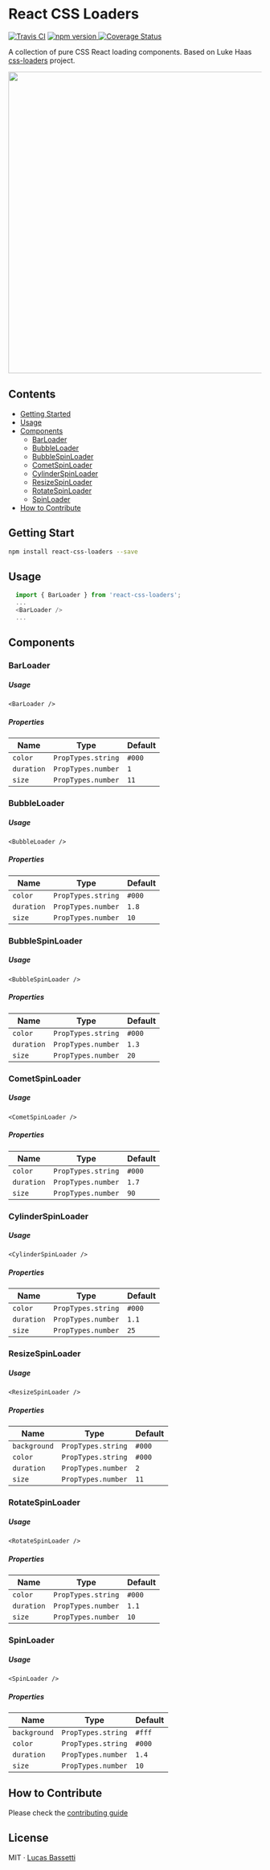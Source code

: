 # React CSS Loaders

<a href="https://travis-ci.org/LucasBassetti/react-css-loaders"><img src="https://travis-ci.org/LucasBassetti/react-css-loaders.svg?branch=master" alt="Travis CI" /></a> <a href="https://badge.fury.io/js/react-css-loaders"><img src="https://badge.fury.io/js/react-css-loaders.svg" alt="npm version"> [![Coverage Status](https://coveralls.io/repos/github/LucasBassetti/react-css-loaders/badge.svg)](https://coveralls.io/github/LucasBassetti/react-css-loaders)


A collection of pure CSS React loading components. Based on Luke Haas [css-loaders](https://github.com/lukehaas/css-loaders) project.

<a href="https://lucasbassetti.com.br/react-css-loaders/">
<img src="https://cloud.githubusercontent.com/assets/1014326/26028622/d4de8bbe-37fa-11e7-95c4-a58c2779f4a3.gif" width="600" />
</a>

## Contents
- [Getting Started](#getting-started)
- [Usage](#usage)
- [Components](#components)
  - [BarLoader](#barloader)
  - [BubbleLoader](#bubbleloader)
  - [BubbleSpinLoader](#bubblespinloader)
  - [CometSpinLoader](#cometspinloader)
  - [CylinderSpinLoader](#cylinderspinloader)
  - [ResizeSpinLoader](#resizespinloader)
  - [RotateSpinLoader](#rotatespinloader)
  - [SpinLoader](#spinloader)
- [How to Contribute](#howtocontribute)

## Getting Start

```bash
npm install react-css-loaders --save
```

## Usage

``` javascript
  import { BarLoader } from 'react-css-loaders';
  ...
  <BarLoader />
  ...
```

## Components

### BarLoader

##### Usage

`<BarLoader />`

##### Properties

| Name | Type | Default |
|---|---|---|
| `color` | `PropTypes.string`  | `#000` |
| `duration` | `PropTypes.number`  | `1` |
| `size` | `PropTypes.number`  | `11` |

### BubbleLoader

##### Usage

`<BubbleLoader />`

##### Properties

| Name | Type | Default |
|---|---|---|
| `color` | `PropTypes.string`  | `#000` |
| `duration` | `PropTypes.number`  | `1.8` |
| `size` | `PropTypes.number`  | `10` |

### BubbleSpinLoader

##### Usage

`<BubbleSpinLoader />`

##### Properties

| Name | Type | Default |
|---|---|---|
| `color` | `PropTypes.string`  | `#000` |
| `duration` | `PropTypes.number`  | `1.3` |
| `size` | `PropTypes.number`  | `20` |

### CometSpinLoader

##### Usage

`<CometSpinLoader />`

##### Properties

| Name | Type | Default |
|---|---|---|
| `color` | `PropTypes.string`  | `#000` |
| `duration` | `PropTypes.number`  | `1.7` |
| `size` | `PropTypes.number`  | `90` |

### CylinderSpinLoader

##### Usage

`<CylinderSpinLoader />`

##### Properties

| Name | Type | Default |
|---|---|---|
| `color` | `PropTypes.string`  | `#000` |
| `duration` | `PropTypes.number`  | `1.1` |
| `size` | `PropTypes.number`  | `25` |

### ResizeSpinLoader

##### Usage

`<ResizeSpinLoader />`

##### Properties

| Name | Type | Default |
|---|---|---|
| `background` | `PropTypes.string`  | `#000` |
| `color` | `PropTypes.string`  | `#000` |
| `duration` | `PropTypes.number`  | `2` |
| `size` | `PropTypes.number`  | `11` |

### RotateSpinLoader

##### Usage

`<RotateSpinLoader />`

##### Properties

| Name | Type | Default |
|---|---|---|
| `color` | `PropTypes.string`  | `#000` |
| `duration` | `PropTypes.number`  | `1.1` |
| `size` | `PropTypes.number`  | `10` |

### SpinLoader

##### Usage

`<SpinLoader />`

##### Properties

| Name | Type | Default |
|---|---|---|
| `background` | `PropTypes.string`  | `#fff` |
| `color` | `PropTypes.string`  | `#000` |
| `duration` | `PropTypes.number`  | `1.4` |
| `size` | `PropTypes.number`  | `10` |

## How to Contribute

Please check the [contributing guide](https://github.com/LucasBassetti/react-css-loaders/blob/master/contributing.md)

## License

MIT · [Lucas Bassetti](http://lucasbassetti.com.br)
